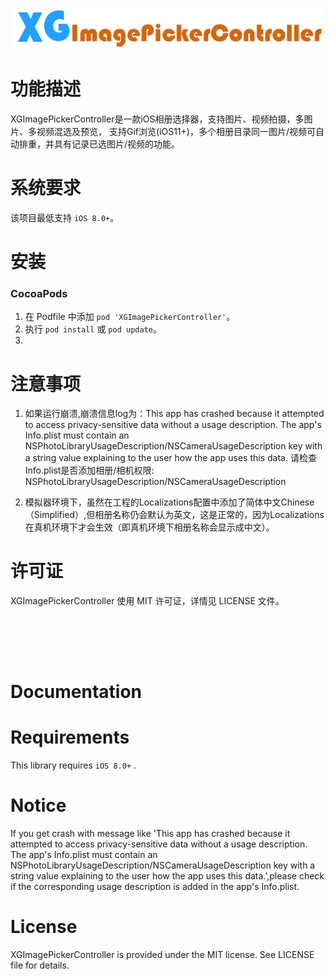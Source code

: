 <p align="center">
  <img src="XGImagePickerController_logo.png" title="XGImagePickerController logo" float=left>
</p>

功能描述
==============
XGImagePickerController是一款iOS相册选择器，支持图片、视频拍摄，多图片、多视频混选及预览， 支持Gif浏览(iOS11+)，多个相册目录同一图片/视频可自动排重，并具有记录已选图片/视频的功能。


系统要求
==============
该项目最低支持 `iOS 8.0+`。

安装
==============

### CocoaPods

1. 在 Podfile 中添加  `pod 'XGImagePickerController'`。
2. 执行 `pod install` 或 `pod update`。
3. 


注意事项
==============
1. 如果运行崩溃,崩溃信息log为：This app has crashed because it attempted to access privacy-sensitive data without a usage description.  The app's Info.plist must contain an NSPhotoLibraryUsageDescription/NSCameraUsageDescription key with a string value explaining to the user how the app uses this data.
请检查Info.plist是否添加相册/相机权限: NSPhotoLibraryUsageDescription/NSCameraUsageDescription

2. 模拟器环境下，虽然在工程的Localizations配置中添加了简体中文Chinese（Simplified）,但相册名称仍会默认为英文，这是正常的，因为Localizations在真机环境下才会生效（即真机环境下相册名称会显示成中文）。


许可证
==============
XGImagePickerController 使用 MIT 许可证，详情见 LICENSE 文件。


<br/><br/>
---



Documentation
==============



Requirements
==============
This library requires `iOS 8.0+` .

Notice
==============
If you get crash with message like 'This app has crashed because it attempted to access privacy-sensitive data without a usage description.  The app's Info.plist must contain an NSPhotoLibraryUsageDescription/NSCameraUsageDescription key with a string value explaining to the user how the app uses this data.',please check if the corresponding usage description is added in the app's Info.plist.

License
==============
XGImagePickerController is provided under the MIT license. See LICENSE file for details.






 




